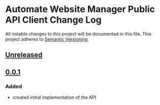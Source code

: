 # Automate Website Manager Public API Client Change Log
All notable changes to this project will be documented in this file.
This project adheres to [Semantic Versioning](http://semver.org/).

## [Unreleased]

## [0.0.1]
### Added
- created initial implementation of the API

[Unreleased]: https://github.com/automate-website/manager-public-api-client/compare/0.0.1...HEAD
[0.0.1]: https://github.com/automate-website/manager-public-api-client/compare/0.0.0...0.0.1
